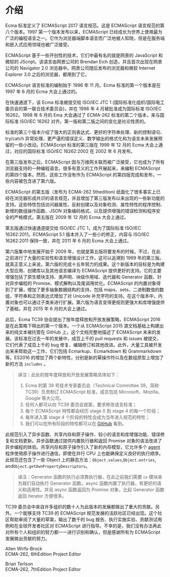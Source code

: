 # 介绍

Ecma 标准定义了 ECMAScript 2017 语言规范。这是 ECMAScript 语言规范的第八个版本。1997 第一个版本发布以来，ECMAScript 已经成长为世界上使用最为广泛的编程语言之一。它作为浏览器端脚本语言而广泛地被人知晓，但是在服务端和嵌入式应用领域也被广泛接受。

ECMAScript 基于一些开创性的技术，它们中最有名的就是网景的 JavaScript 和微软的 JScript。该语言由网景公司的 Brendan Eich 创造，并且首次出现在网景公司的 Navigator 2.0 浏览器中。网景公司随后发布的浏览器和微软 Internet Explorer 3.0 之后的浏览器，都用到了它。

ECMAScript 语言标准的编制始于 1996 年 11 月。Ecma 标准的第一个版本是在 1997 年 6 月的 Ecma 大会上通过的。

在快速通道下，该 Ecma 标准被提交给 ISO/IEC JTC 1 \(国际标准化组织/国际电工委员会的第一联合技术委员会\)，并在 1998 年 4 月被批准成为国际标准 ISO/IEC 16262。1998 年 6 月的 Ema 大会通过了 ECMA-262 标准的第二个版本，来与国际标准 ISO/IEC 16262 对齐。第一版和第二版之间的变化是社论性质的。

标准的第三个版本介绍了强大的正则表达式、更好的字符串处理、新的控制语句、try/catch 异常处理、更严谨的错误定义、数字输出的格式化和为语言未来发展预留的一些小改动。ECMAScript 标准的第三版在 1999 年 12 月的 Ecma 大会上通过，对应的国际标准 ISO/IEC 16262:2002 在 2002 年 6 月发布。

在第三版发布之后，ECMAScript 因与万维网关联而被广泛接受，它也成为了所有浏览器支持的一种编程语言。很多有意义的工作开展起来，来编制 ECMAScript 的第四个版本。然而，这些工作没有作为 ECMAScript 的第四版完成和发布，一些内容被包含进了第六版。

ECMAScript 的第五版（发布为 ECMA-262 5thedition\) 纸面化了很多事实上已经在浏览器形成共识的语言规范，并且增加了第三版发布以来出现的一些新功能的支持。这些特性包括访问器属性，反射创建以及对象检测、属性特性的程序控制、新增的数组操作函数、JSON 对象编码格式、以及提供增强的错误检测和程序安全的严格模式。第五版在 2009 年 12 月的 Ecma 大会上通过。

第五版通过快速通道提交给 ISO/IEC JTC 1，成为了国际标准 ISO/IEC 16262:2011。ECMAScript 5.1 版本并入了一些小的修正，内容与 ISO/IEC 16262:2011 保持一致，并在 2011 年 6 月的 Ecma 大会上通过。

第六版集中地发展开始于 2009 年，也就是第五版将要发布的时候。不过，在此之前进行了大量的实验性和语言增强设计工作，这可以追溯到 1999 年的第三版。就真正意义上来说，第六版的完成十五年努力的成果。这个新版本的目标是为构建大型应用、创建库以及其他语言编译为 ECMAScript 提供更好的支持。它的主要增强包括了原生模块支持、类声明、块级作用域、迭代器和 Generator 函数、针对异步编程的 Promise、模式解构以及尾调用优化。ECMAScript 的内置对象得到了扩展，增加了更多抽象数据结构的支持，包括 maps、sets、二进制数值的数组，字符串和正则表达式增加了对 Unicode 补充字符的支持。在这个版本中，内置对象也可以通过子类来进行扩展。第六版为语言变得更规则更强大和库增强提供了基础，并在 2015 年 6 月的大会上通过。

此后，Ecma TC39 协会提出了按年度释放和开放发展策略，ECMAScript 2016 是在此策略下释出的第一个版本。一个从 ECMAScript 2015 源文档基础上构建出来的纯文本被托管在 GitHub 上，这个文档完整地描述了 ECMAScript 未来的发展。该标准在过去一年的发展中，成百上千的 pull requests 和 issues 被提交，它们代表了成百上千的 bug 修复、编辑修订和其他改进。此外，大量工具被开发出来来帮助这一工作，它们包括 Ecmarkup、Ecmarkdown 和 Grammarkdown 等。ES2016 的增加了两个新特性，分别是新的幂操作符以及在数组原型上增加了新的方法 `includes` 。

> 译注：此处的按年度释放和开放发展策略具体如下：
>
> 1. Ecma 的第 39 号技术专家委员会（Technical Committee 39，简称TC39）负责制订 ECMAScript 标准，成员包括 Microsoft、Mozilla、Google 等大公司。 
> 2. 任何人都可以向 TC39 委员会提案，要求修改语言标准；
> 3. 每个 ECMAScript 特性都会经历 stage 0 到 stage 4 的每一个阶段；
> 4. 每年进入第 stage 4 个阶段的特性会成为当年进入规范的特性；
> 5. 我们可以在所有阶段的特性都可以在 [GitHub](https://github.com/tc39/proposals) 看到。

此规范引入了异步函数、共享内存和原子操作、较小的语言和库增强功能、错误修复和文档更新。异步函数通过提供内置执行器和返回 Promise 对象的语法改进了异步编程的体验。共享内存和原子操作引入了新的内存模型，它允许多个 [agent](http://www.ecma-international.org/ecma-262/8.0/index.html#agent) 程序使用原子操作进行通信，即使在并行 CPU 上也能确保定义良好的执行顺序。此规范还包含了一些 Object 上的静态方法：`Object.values`,`Object.entries`, and`Object.getOwnPropertyDescriptors`。

> 译注：Generator 函数的执行必须靠执行器，在此之前我们需要 `co` 模块来为我们自动执行 Generator 函数。async 函数内置了执行器，有更好的语义和适用性。并且 async 函数返回为 Promise 对象，比起 Generator 函数返回 Iterator 方便很多。

TC39 委员会中来自许多组织的数十人为此版本的发展都做出了重大的贡献。另外，一个能够支持 TC39 的 ECMAScript 规范发展的活跃社区已经出现。这个社区帮助审阅了大量的草案，输出了数千的 bug 报告、执行实施实验、贡献测试用例和在全球开发者社区对 ECMAScript 进行指导。不幸的是，我们没有办法再此对所有个人和组织的努力都一一进行识别和确认，但是感谢所有为 ECMAScript 发展做出贡献的努力。

Allen Wirfs-Brock  
ECMA-262, 6thEdition Project Editor

Brian Terlson  
ECMA-262, 7thEdition Project Editor

